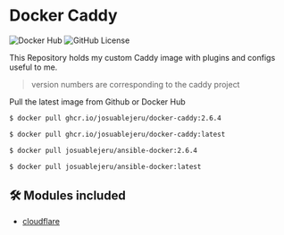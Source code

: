 # Docker Caddy

![Docker Hub](https://img.shields.io/docker/pulls/josuablejeru/docker-caddy?style=for-the-badge) ![GitHub License](https://img.shields.io/github/license/josuablejeru/docker-caddy?style=for-the-badge)

This Repository holds my custom Caddy image with plugins and configs useful to me.

> version numbers are corresponding to the caddy project

Pull the latest image from Github or Docker Hub
```bash
$ docker pull ghcr.io/josuablejeru/docker-caddy:2.6.4
```

```bash
$ docker pull ghcr.io/josuablejeru/docker-caddy:latest
```

```bash
$ docker pull josuablejeru/ansible-docker:2.6.4
```

```bash
$ docker pull josuablejeru/ansible-docker:latest
```

## 🛠️ Modules included

- [cloudflare](github.com/caddy-dns/cloudflare)